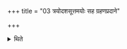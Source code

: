 +++
title = "03 त्रयोदशसूत्तमयोः सह ग्रहणप्रदाने"

+++

<details><summary>थिते</summary>

3. If thirteen (scoops) are taken, the acts of taking and offering of the last two are done simultaneously.   
</details>
